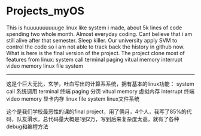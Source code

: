 # Projects_myOS
This is huuuuuuuuuuge linux like system i made, about 5k lines of code spending two whole month. Almost everyday coding.
Cant believe that i am still alive after that semester. Sleep killer. Our university apply SVM to control the code so 
i am not able to track back the history in github now. What is here is the final version of the project.
The project clone most of features from linux:
system call 
terminal 
paging 
vitual memory 
interrupt 
video memory 
linux file system

-------------------------------------------------------------------------------------
这是个巨大无比，玄学，吐血写出的计算系系统，拥有基本的linux功能：
system call 系统调用
terminal 终端
paging 分页
vitual memory 虚拟内存
interrupt 终端
video memory 显卡内存
linux file system linux文件系统

这个是我们学校最恶性的课的final project，用了俩月，4个人，我写了85%的代码，队友滑水，总代码量大概是1到2万，写到后来复杂度太高，就有了各种debug和编程方法

